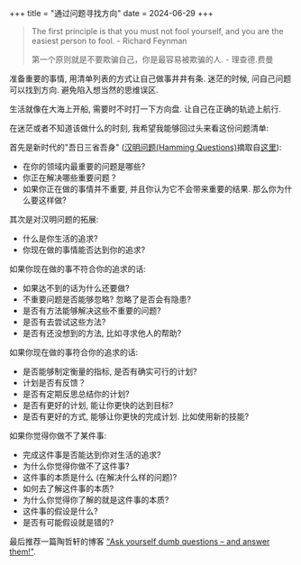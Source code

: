 
+++
title = "通过问题寻找方向"
date = 2024-06-29
+++

> The first principle is that you must not fool yourself, and you are the easiest person to fool. - Richard Feynman
> 
> 第一个原则就是不要欺骗自己，你是最容易被欺骗的人. - 理查德.费曼

准备重要的事情, 用清单列表的方式让自己做事井井有条.  迷茫的时候, 问自己问题可以找到方向. 避免陷入想当然的思维误区.

生活就像在大海上开船, 需要时不时打一下方向盘. 让自己在正确的轨迹上航行.

在迷茫或者不知道该做什么的时刻, 我希望我能够回过头来看这份问题清单:

首先是新时代的"吾日三省吾身" ([汉明问题(Hamming Questions)](https://www.lesswrong.com/tag/hamming-questions)摘取自[这里](https://lemire.me/blog/2019/01/29/rethinking-hammings-questions/)):

- 在你的领域内最重要的问题是哪些?
- 你正在解决哪些重要问题？
- 如果你正在做的事情并不重要, 并且你认为它不会带来重要的结果. 那么你为什么要这样做?

其次是对汉明问题的拓展:

- 什么是你生活的追求?
- 你现在做的事情能否达到你的追求?

如果你现在做的事不符合你的追求的话:

- 如果达不到的话为什么还要做?
- 不重要问题是否能够忽略? 忽略了是否会有隐患? 
- 是否有方法能够解决这些不重要的问题? 
- 是否有去尝试这些方法? 
- 是否有还没想到的方法, 比如寻求他人的帮助?

如果你现在做的事符合你的追求的话:

-  是否能够制定衡量的指标, 是否有确实可行的计划?
-  计划是否有反馈？ 
-  是否有定期反思总结你的计划?
-  是否有更好的计划, 能让你更快的达到目标?
-  是否有更好的方式, 能够让你更快的完成计划. 比如使用新的技能?

如果你觉得你做不了某件事:

- 完成这件事是否能达到你对生活的追求?
- 为什么你觉得你做不了这件事? 
- 这件事的本质是什么 (在解决什么样的问题)?
- 如何去了解这件事的本质?
- 为什么你觉得你了解的就是这件事的本质?
- 这件事的假设是什么? 
- 是否有可能假设就是错的?

最后推荐一篇陶哲轩的博客 [“Ask yourself dumb questions – and answer them!"](https://terrytao.wordpress.com/career-advice/ask-yourself-dumb-questions-and-answer-them/). 
